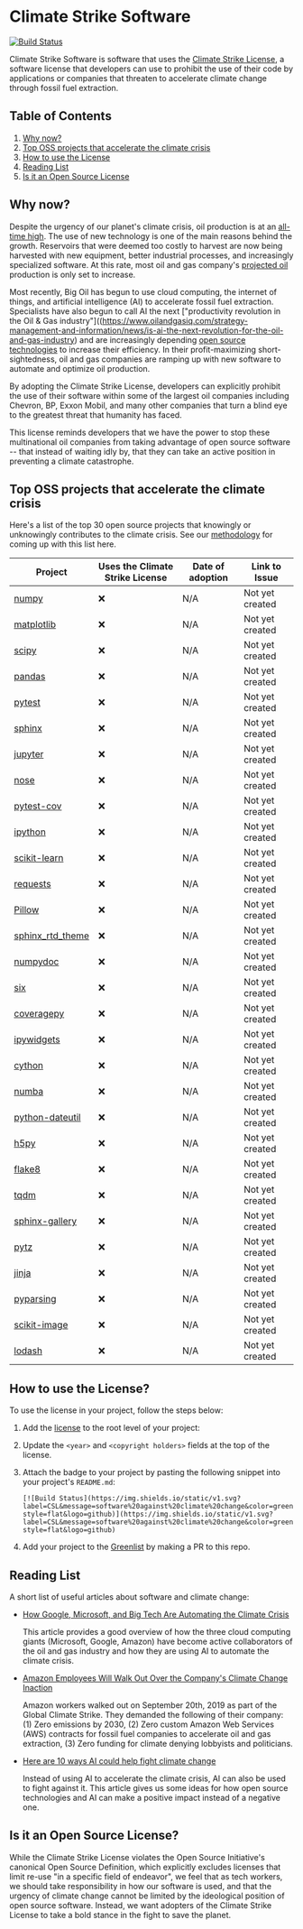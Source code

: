 # Climate Strike Software

[![Build Status](https://img.shields.io/static/v1.svg?label=CSL&message=software%20against%20climate%20change&color=green?style=flat&logo=github)](https://img.shields.io/static/v1.svg?label=CSL&message=software%20against%20climate%20change&color=green?style=flat&logo=github
)

Climate Strike Software is software that uses the [Climate Strike License](LICENSE), a software license that developers can use to prohibit the use of their code by applications or companies that threaten to accelerate climate change through fossil fuel extraction.

## Table of Contents
1. [Why now?](#why-now)
1. [Top OSS projects that accelerate the climate crisis](#top-oss-projects-that-accelerate-the-climate-crisis)
1. [How to use the License](#how-to-use-the-license)
1. [Reading List](#reading-list)
1. [Is it an Open Source License](#is-it-an-open-source-license)

## Why now?
Despite the urgency of our planet's climate crisis, oil production is at an [all-time high](https://www.indexmundi.com/energy/?product=oil&graph=production). The use of new technology is one of the main reasons behind the growth. Reservoirs that were deemed too costly to harvest are now being harvested with new equipment, better industrial processes, and increasingly specialized software. At this rate, most oil and gas company's [projected oil](https://www.theguardian.com/environment/2019/oct/10/oil-firms-barrels-markets) production is only set to increase.

Most recently, Big Oil has begun to use cloud computing, the internet of things, and artificial intelligence (AI) to accelerate fossil fuel extraction. Specialists have also begun to call AI the next ["productivity revolution in the Oil & Gas industry"]((https://www.oilandgasiq.com/strategy-management-and-information/news/is-ai-the-next-revolution-for-the-oil-and-gas-industry) and are increasingly depending [open source technologies](https://www.hartenergy.com/exclusives/impact-big-data-open-source-oil-and-gas-29465) to increase their efficiency. In their profit-maximizing short-sightedness, oil and gas companies are ramping up with new software to automate and optimize oil production.

By adopting the Climate Strike License, developers can explicitly prohibit the use of their software within some of the largest oil companies including Chevron, BP, Exxon Mobil, and many other companies that turn a blind eye to the greatest threat that humanity has faced.

This license reminds developers that we have the power to stop these multinational oil companies from taking advantage of open source software -- that instead of waiting idly by, that they can take an active position in preventing a climate catastrophe.

## Top OSS projects that accelerate the climate crisis

Here's a list of the top 30 open source projects that knowingly or unknowingly contributes to the climate crisis. See our [methodology](..) for coming up with this list here.

| Project                                                | Uses the Climate Strike License | Date of adoption | Link to Issue   |
| ---                                                    | ---                             | ---              | ---             |
| [numpy](https://github.com/numpy/numpy) | :x: | N/A | Not yet created |
| [matplotlib](https://github.com/matplotlib/matplotlib) | :x: | N/A | Not yet created |
| [scipy](https://github.com/scipy/scipy) | :x: | N/A | Not yet created |
| [pandas](https://github.com/pandas-dev/pandas) | :x: | N/A | Not yet created |
| [pytest](https://github.com/pytest-dev/pytest) | :x: | N/A | Not yet created |
| [sphinx](https://github.com/sphinx-doc/sphinx) | :x: | N/A | Not yet created |
| [jupyter](https://github.com/jupyter/jupyter) | :x: | N/A | Not yet created |
| [nose](https://github.com/nose-devs/nose) | :x: | N/A | Not yet created |
| [pytest-cov](https://github.com/pytest-dev/pytest-cov) | :x: | N/A | Not yet created |
| [ipython](https://github.com/ipython/ipython) | :x: | N/A | Not yet created |
| [scikit-learn](https://github.com/scikit-learn/scikit-learn) | :x: | N/A | Not yet created |
| [requests](https://github.com/psf/requests) | :x: | N/A | Not yet created |
| [Pillow](https://github.com/python-pillow/Pillow) | :x: | N/A | Not yet created |
| [sphinx_rtd_theme](https://github.com/readthedocs/sphinx_rtd_theme) | :x: | N/A | Not yet created |
| [numpydoc](https://github.com/numpy/numpydoc) | :x: | N/A | Not yet created |
| [six](https://github.com/benjaminp/six) | :x: | N/A | Not yet created |
| [coveragepy](https://github.com/nedbat/coveragepy) | :x: | N/A | Not yet created |
| [ipywidgets](https://github.com/jupyter-widgets/ipywidgets) | :x: | N/A | Not yet created |
| [cython](https://github.com/cython/cython) | :x: | N/A | Not yet created |
| [numba](https://github.com/numba/numba) | :x: | N/A | Not yet created |
| [python-dateutil](https://github.com/paxan/python-dateutil) | :x: | N/A | Not yet created |
| [h5py](https://github.com/h5py/h5py) | :x: | N/A | Not yet created |
| [flake8](https://github.com/onlytiancai/flake8) | :x: | N/A | Not yet created |
| [tqdm](https://github.com/tqdm/tqdm) | :x: | N/A | Not yet created |
| [sphinx-gallery](https://github.com/sphinx-gallery/sphinx-gallery) | :x: | N/A | Not yet created |
| [pytz](https://github.com/stub42/pytz) | :x: | N/A | Not yet created |
| [jinja](https://github.com/pallets/jinja) | :x: | N/A | Not yet created |
| [pyparsing](https://github.com/pyparsing/pyparsing) | :x: | N/A | Not yet created |
| [scikit-image](https://github.com/scikit-image/scikit-image) | :x: | N/A | Not yet created |
| [lodash](https://github.com/lodash/lodash) | :x: | N/A | Not yet created |

## How to use the License?
To use the license in your project, follow the steps below:

1. Add the [license](LICENSE) to the root level of your project:

1. Update the `<year>` and `<copyright holders>` fields at the top of the license.

1. Attach the badge to your project by pasting the following snippet into your project's `README.md`:
    ```
    [![Build Status](https://img.shields.io/static/v1.svg?label=CSL&message=software%20against%20climate%20change&color=green?style=flat&logo=github)](https://img.shields.io/static/v1.svg?label=CSL&message=software%20against%20climate%20change&color=green?style=flat&logo=github)
    ```

1. Add your project to the [Greenlist](greenlist) by making a PR to this repo.

## Reading List
A short list of useful articles about software and climate change:

- [How Google, Microsoft, and Big Tech Are Automating the Climate Crisis](https://gizmodo.com/how-google-microsoft-and-big-tech-are-automating-the-1832790799)

  This article provides a good overview of how the three cloud computing giants (Microsoft, Google, Amazon) have become active collaborators of the oil and gas industry and how they are using AI to automate the climate crisis.

- [Amazon Employees Will Walk Out Over the Company's Climate Change Inaction](https://www.wired.com/story/amazon-walkout-climate-change/)

  Amazon workers walked out on September 20th, 2019 as part of the Global Climate Strike. They demanded the following of their company: (1) Zero emissions by 2030, (2) Zero custom Amazon Web Services (AWS) contracts for fossil fuel companies to accelerate oil and gas extraction, (3) Zero funding for climate denying lobbyists and politicians.

- [Here are 10 ways AI could help fight climate change](https://www.technologyreview.com/s/613838/ai-climate-change-machine-learning/)

  Instead of using AI to accelerate the climate crisis, AI can also be used to fight against it. This article gives us some ideas for how open source technologies and AI can make a positive impact instead of a negative one.

## Is it an Open Source License?

While the Climate Strike License violates the Open Source Initiative's canonical Open Source Definition, which explicitly excludes licenses that limit re-use "in a specific field of endeavor", we feel that as tech workers, we should take responsibility in how our software is used, and that the urgency of climate change cannot be limited by the ideological position of open source software. Instead, we want adopters of the Climate Strike License to take a bold stance in the fight to save the planet.
